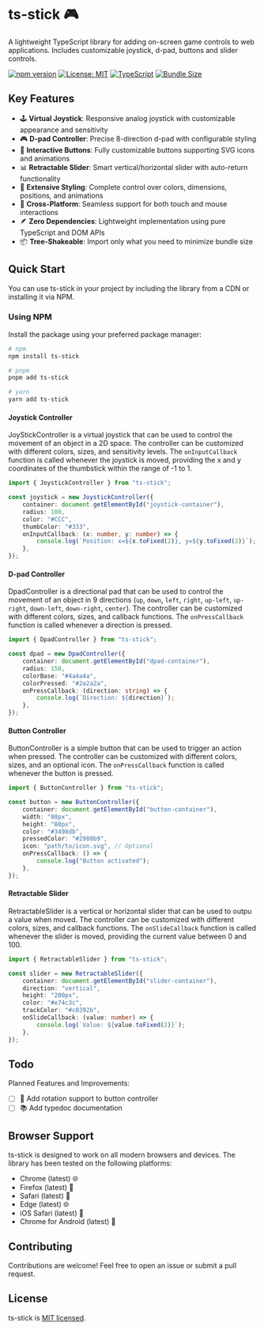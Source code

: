 # ts-stick 🎮

A lightweight TypeScript library for adding on-screen game controls to web applications. Includes customizable joystick, d-pad, buttons and slider controls.

[![npm version](https://badge.fury.io/js/ts-stick.svg)](https://www.npmjs.com/package/ts-stick)
[![License: MIT](https://img.shields.io/badge/License-MIT-yellow.svg)](https://opensource.org/licenses/MIT)
[![TypeScript](https://img.shields.io/badge/TypeScript-4.9+-blue.svg)](https://www.typescriptlang.org/)
[![Bundle Size](https://img.shields.io/bundlephobia/minzip/ts-stick)](https://bundlephobia.com/package/ts-stick)

## Key Features

- 🕹️ **Virtual Joystick**: Responsive analog joystick with customizable appearance and sensitivity
- 🎮 **D-pad Controller**: Precise 8-direction d-pad with configurable styling
- 🔘 **Interactive Buttons**: Fully customizable buttons supporting SVG icons and animations
- 📊 **Retractable Slider**: Smart vertical/horizontal slider with auto-return functionality
- 🎨 **Extensive Styling**: Complete control over colors, dimensions, positions, and animations
- 📱 **Cross-Platform**: Seamless support for both touch and mouse interactions
- 🪶 **Zero Dependencies**: Lightweight implementation using pure TypeScript and DOM APIs
- 📦 **Tree-Shakeable**: Import only what you need to minimize bundle size

## Quick Start

You can use ts-stick in your project by including the library from a CDN or installing it via NPM.

### Using NPM

Install the package using your preferred package manager:

```bash
# npm
npm install ts-stick

# pnpm
pnpm add ts-stick

# yarn
yarn add ts-stick
```

#### Joystick Controller

JoyStickController is a virtual joystick that can be used to control the movement of an object in a 2D space. The controller can be customized with different colors, sizes, and sensitivity levels. The `onInputCallback` function is called whenever the joystick is moved, providing the x and y coordinates of the thumbstick within the range of -1 to 1.

```typescript
import { JoystickController } from "ts-stick";

const joystick = new JoystickController({
	container: document.getElementById("joystick-container"),
	radius: 100,
	color: "#CCC",
	thumbColor: "#333",
	onInputCallback: (x: number, y: number) => {
		console.log(`Position: x=${x.toFixed(2)}, y=${y.toFixed(2)}`);
	},
});
```

#### D-pad Controller

DpadController is a directional pad that can be used to control the movement of an object in 9 directions (`up`, `down`, `left`, `right`, `up-left`, `up-right`, `down-left`, `down-right`, `center`). The controller can be customized with different colors, sizes, and callback functions. The `onPressCallback` function is called whenever a direction is pressed.

```typescript
import { DpadController } from "ts-stick";

const dpad = new DpadController({
	container: document.getElementById("dpad-container"),
	radius: 150,
	colorBase: "#4a4a4a",
	colorPressed: "#2a2a2a",
	onPressCallback: (direction: string) => {
		console.log(`Direction: ${direction}`);
	},
});
```

#### Button Controller

ButtonController is a simple button that can be used to trigger an action when pressed. The controller can be customized with different colors, sizes, and an optional icon. The `onPressCallback` function is called whenever the button is pressed.

```typescript
import { ButtonController } from "ts-stick";

const button = new ButtonController({
	container: document.getElementById("button-container"),
	width: "80px",
	height: "80px",
	color: "#3498db",
	pressedColor: "#2980b9",
	icon: "path/to/icon.svg", // Optional
	onPressCallback: () => {
		console.log("Button activated");
	},
});
```

#### Retractable Slider

RetractableSlider is a vertical or horizontal slider that can be used to outpu a value when moved. The controller can be customized with different colors, sizes, and callback functions. The `onSlideCallback` function is called whenever the slider is moved, providing the current value between 0 and 100.

```typescript
import { RetractableSlider } from "ts-stick";

const slider = new RetractableSlider({
	container: document.getElementById("slider-container"),
	direction: "vertical",
	height: "200px",
	color: "#e74c3c",
	trackColor: "#c0392b",
	onSlideCallback: (value: number) => {
		console.log(`Value: ${value.toFixed(2)}`);
	},
});
```

## Todo

Planned Features and Improvements:

- [ ] 🔄 Add rotation support to button controller
- [ ] 📚 Add typedoc documentation

## Browser Support

ts-stick is designed to work on all modern browsers and devices. The library has been tested on the following platforms:

- Chrome (latest) 🌐
- Firefox (latest) 🦊
- Safari (latest) 🧭
- Edge (latest) 🌐
- iOS Safari (latest) 📱
- Chrome for Android (latest) 📱

## Contributing

Contributions are welcome! Feel free to open an issue or submit a pull request.

## License

ts-stick is [MIT licensed](LICENSE).
